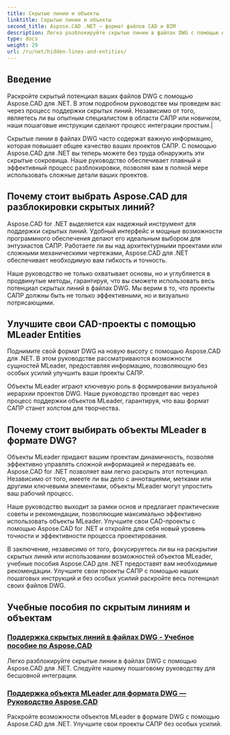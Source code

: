 ```yaml
---
title: Скрытые линии и объекты
linktitle: Скрытые линии и объекты
second_title: Aspose.CAD .NET — формат файлов CAD и BIM
description: Легко разблокируйте скрытые линии в файлах DWG с помощью Aspose.CAD для .NET. Улучшите свои проекты САПР с помощью нашего пошагового руководства.
type: docs
weight: 29
url: /ru/net/hidden-lines-and-entities/
---
```



## Введение

 Раскройте скрытый потенциал ваших файлов DWG с помощью Aspose.CAD для .NET. В этом подробном руководстве мы проведем вас через процесс поддержки скрытых линий. Независимо от того, являетесь ли вы опытным специалистом в области САПР или новичком, наши пошаговые инструкции сделают процесс интеграции простым.|

Скрытые линии в файлах DWG часто содержат важную информацию, которая повышает общее качество ваших проектов САПР. С помощью Aspose.CAD для .NET вы теперь можете без труда обнаружить эти скрытые сокровища. Наше руководство обеспечивает плавный и эффективный процесс разблокировки, позволяя вам в полной мере использовать сложные детали ваших проектов.

## Почему стоит выбрать Aspose.CAD для разблокировки скрытых линий?

Aspose.CAD for .NET выделяется как надежный инструмент для поддержки скрытых линий. Удобный интерфейс и мощные возможности программного обеспечения делают его идеальным выбором для энтузиастов САПР. Работаете ли вы над архитектурными проектами или сложными механическими чертежами, Aspose.CAD для .NET обеспечивает необходимую вам гибкость и точность.

Наше руководство не только охватывает основы, но и углубляется в продвинутые методы, гарантируя, что вы сможете использовать весь потенциал скрытых линий в файлах DWG. Мы верим в то, что проекты САПР должны быть не только эффективными, но и визуально потрясающими.

## Улучшите свои CAD-проекты с помощью MLeader Entities
Поднимите свой формат DWG на новую высоту с помощью Aspose.CAD для .NET. В этом руководстве рассматриваются возможности сущностей MLeader, предоставляя информацию, позволяющую без особых усилий улучшить ваши проекты САПР.


Объекты MLeader играют ключевую роль в формировании визуальной иерархии проектов DWG. Наше руководство проведет вас через процесс поддержки объектов MLeader, гарантируя, что ваш формат САПР станет холстом для творчества.

## Почему стоит выбирать объекты MLeader в формате DWG?

Объекты MLeader придают вашим проектам динамичность, позволяя эффективно управлять сложной информацией и передавать ее. Aspose.CAD for .NET позволяет вам легко раскрыть этот потенциал. Независимо от того, имеете ли вы дело с аннотациями, метками или другими ключевыми элементами, объекты MLeader могут упростить ваш рабочий процесс.

Наше руководство выходит за рамки основ и предлагает практические советы и рекомендации, позволяющие максимально эффективно использовать объекты MLeader. Улучшите свои CAD-проекты с помощью Aspose.CAD for .NET и откройте для себя новый уровень точности и эффективности процесса проектирования.

В заключение, независимо от того, фокусируетесь ли вы на раскрытии скрытых линий или использовании возможностей объектов MLeader, учебные пособия Aspose.CAD для .NET предоставят вам необходимые рекомендации. Улучшите свои проекты САПР с помощью наших пошаговых инструкций и без особых усилий раскройте весь потенциал своих файлов DWG.
## Учебные пособия по скрытым линиям и объектам
### [Поддержка скрытых линий в файлах DWG - Учебное пособие по Aspose.CAD](./supporting-hidden-lines-in-dwg/)
Легко разблокируйте скрытые линии в файлах DWG с помощью Aspose.CAD для .NET. Следуйте нашему пошаговому руководству для бесшовной интеграции.
### [Поддержка объекта MLeader для формата DWG — Руководство Aspose.CAD](./supporting-mleader-entity-for-dwg-format/)
Раскройте возможности объектов MLeader в формате DWG с помощью Aspose.CAD для .NET. Улучшите свои проекты САПР без особых усилий.